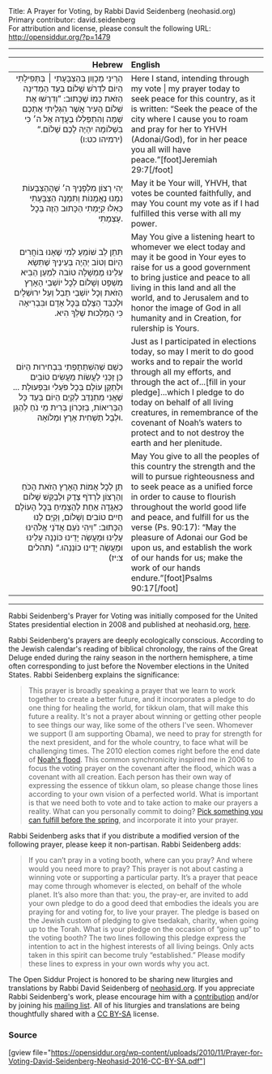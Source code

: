 <html>
<head></head>
<body>
Title: A Prayer for Voting, by Rabbi David Seidenberg (neohasid.org)<br />
Primary contributor: david.seidenberg<br />
For attribution and license, please consult the following URL: <a href="http://opensiddur.org/?p=1479">http://opensiddur.org/?p=1479</a>
<p />
<hr />

<table style="margin-left: auto;margin-right: auto;" class="draggable">
<thead><tr><th id="x" style="text-align: right;">Hebrew</th><th style="text-align: left;">English</th></tr></thead>
<tbody>
<tr><td style="vertical-align:top;" width="46%">
<div class="liturgy" style="text-align: right;"><span lang="he">
הַרֵינִי מְכָוֵון בְּהַצְבָּעָתִי ׀ בְּתְּפִילָתִי הַיוֹם
לִדְרֹשׁ שָׁלוֹם בְּעַד הַמְדִינָה הַזֹאת כְּמוֹ שֶׁכָּתוּב:
”וְדִרְשׁוּ אֶת שְׁלוֹם הָעִיר אֲשֶׁר הִגְלֵיתִי אֶתְכֶם שָׁמָּה
וְהִתְפַּלְלוּ בַעֲדָהּ אֶל ה׳ כִּי בִשְׁלוֹמָהּ יִהְיֶה לָכֶם שָׁלוֹם.“ <span class="citation">(ירמיהו כט:ו)</span>
 </span></div></td>
 
<td width="53%"><div class="english">
Here I stand, intending through my vote | my prayer today
to seek peace for this country, as it is written:
“Seek the peace of the city where I cause you to roam
and pray for her to YHVH (Adonai/God), for in her peace you all will have peace.”[foot]Jeremiah 29:7[/foot]
</div>
</td></tr>   <tr>
<td width="46%">
<div style="text-align: right;" class="liturgy"><span lang="he">
יְהִי רָצוֹן מִלְפָנֶיךָ ה׳ שֶׁהָהַצְבָּעוֹת נִמְנוּ נֶאֱמָנוֹת
וְתִמְנֶה הַצְבָּעָתִי כְּאִלוּ קִיָּמְתִי הַכָּתוּב הַזֶה בְּכׇל עָצְמָתִי.
 </span></div></td>
 
<td width="53%"><div class="english">
May it be Your will, YHVH, that votes be counted faithfully,
and may You count my vote as if I had fulfilled this verse with all my power.
</div>
</td></tr>   <tr>
<td width="46%">
<div style="text-align: right;" class="liturgy"><span lang="he">
תִּתֵן לֵב שׁוֹמֵעַ לְמִי שֶׁאָנוּ בּוֹחֲרִים הַיוֹם
וְטוֹב יְהְיֶה בְּעֵינֶיךָ שֶׁתִּשָׂא עַלֵינוּ מֶמְשָׁלָה טוֹבה
לְמַעַן הֵבִיא מִשְׁפָּט וְשָׁלוֹם לְכׇל יוֹשְׁבֵי הָאָרֶץ הַזֹאת
וְכׇל יוֹשְׁבֵי תֵבֵל וְעַל יִרוּשַׁלָיִם
וּלְכַבֵּד הַצֶלֶם בְּכׇל אָדָם וּבִּבְרִיאָה
כִּי הַמַּלְכוּת שֶׁלְּךָ הִיא.‏
 </span></div></td>
 
<td width="53%"><div class="english">
May You give a listening heart to whomever we elect today
and may it be good in Your eyes to raise for us a good government
to bring justice and peace to all living in this land
and all the world, and to Jerusalem
and to honor the image of God in all humanity and in Creation,
for rulership is Yours.
</div>
</td></tr>   <tr>
<td width="46%">
<div style="text-align: right;" class="liturgy"><span lang="he">
כְּשֵׁם שֶׁהִשְׁתַּתָפְתִי בִּבְחִירוּת הַיוֹם
כֵּן זַכֵּנִי לַעֲשׂוֹת מַעֲשִׂים טוֹבִים וּלְתַקֵּן עוֹלָם בְּכׇל פֹּעַלִי
וּבִּפְעוּלָת ... שֶׁאֲנִי מִתְנַדֵּב לְקַיֵם הַיוֹם
בְּעַד כָּל הַבְּרִיאוֹת, 
בְּזִכְרוֹן בְּרִית מֵי נֹחַ
לְהַגֵּן וּלְבָל תַשְׁחִית אָרֶץ וּמְלוֹאָהּ.
 </span></div></td>
 
<td width="53%"><div class="english">
Just as I participated in elections today,
so may I merit to do good works and to repair the world through all my efforts,
and through the act of...[fill in your pledge]...which I pledge to do today
on behalf of all living creatures, 
in remembrance of the covenant of Noah’s waters 
to protect and to not destroy the earth and her plenitude.
</div>
</td></tr>      
<tr>
<td width="46%">
<div style="text-align: right;" class="liturgy"><span lang="he">
תֵּן לְכׇל אֻמּוֹת הָאָרֶץ הַזֹאת הָכֹּחַ וְהַרָצוֹן
לִרְדֹף צֶדֶק וּלְבַקֵּשׁ שָׁלוֹם כְּאַגֻדָה אַחַת
לְהַצְמִיחַ בְּכׇל הָעוֹלָם חַיִים טוֹבִים וְשָׁלוֹם,
וְקַיֵּם לָנוּ הַכָּתוּב: ”וִיהִי נֹעַם אֲדֹנָי אֱלֹהֵינוּ עָלֵינוּ
וּמַעֲשֵׂה יָדֵינוּ כּוֹנְנָה עָלֵינוּ וּמַעֲשֵׂה יָדֵינוּ כּוֹנְנֵהוּ.“ <span class="citation">(תהלים צ:יז)</span>
</span></div>
</td>
 
<td width="53%"><div class="english">
May You give to all the peoples of this country the strength and the will
to pursue righteousness and to seek peace as a unified force
in order to cause to flourish throughout the world good life and peace,
and fulfill for us the verse (Ps. 90:17): “May the pleasure of Adonai our God be upon us,
and establish the work of our hands for us; make the work of our hands endure.”[foot]Psalms 90:17[/foot]
</div>
</td>
</tr>
</tbody></table>

<hr />

Rabbi Seidenberg's Prayer for Voting was initially composed for the United States presidential election in 2008 and published at neohasid.org, <a href="http://www.neohasid.org/resources/votingprayer/">here</a>.

Rabbi Seidenberg's prayers are deeply ecologically conscious. According to the Jewish calendar's reading of biblical chronology, the rains of the Great Deluge ended during the rainy season in the northern hemisphere, a time often corresponding to just before the November elections in the United States. Rabbi Seidenberg explains the significance:

<blockquote>This prayer is broadly speaking a prayer that we learn to work together to create a better future, and it incorporates a pledge to do one thing for healing the world, for tikkun olam, that will make this future a reality. It's not a prayer about winning or getting other people to see things our way, like some of the others I've seen. Whomever we support (I am supporting Obama), we need to pray for strength for the next president, and for the whole country, to face what will be challenging times.
The 2010 election comes right before the end date of <a href="http://www.neohasid.org/stoptheflood/flood/">Noah's flood</a>. This common synchronicity inspired me in 2006 to focus the voting prayer on the covenant after the flood, which was a covenant with all creation.
Each person has their own way of expressing the essence of tikkun olam, so please change those lines according to your own vision of a perfected world. What is important is that we need both to vote and to take action to make our prayers a reality. What can you personally commit to doing? <a href="http://www.neohasid.org/stoptheflood/stoptheflood!">Pick something you can fulfill before the spring</a>, and incorporate it into your prayer.</blockquote>

Rabbi Seidenberg asks that if you distribute a modified version of the following prayer, please keep it non-partisan. Rabbi Seidenberg adds:

<blockquote>If you can’t pray in a voting booth, where can you pray? And where would you need more to pray? This prayer is not about casting a winning vote or supporting a particular party. It’s a prayer that peace may come through whomever is elected, on behalf of the whole planet. It’s also more than that: you, the pray-er, are invited to add your own pledge to do a good deed that embodies the ideals you are praying for and voting for, to live your prayer. The pledge is based on the Jewish custom of pledging to give tsedakah, charity, when going up to the Torah. What is your pledge on the occasion of “going up” to the voting booth? The two lines following this pledge express the intention to act in the highest interests of all living beings. Only acts taken in this spirit can become truly “established.” Please modify these lines to express in your own words why you act. </blockquote>

The Open Siddur Project is honored to be sharing new liturgies and translations by Rabbi David Seidenberg of <a href="http://neohasid.org">neohasid.org</a>. If you appreciate Rabbi Seidenberg's work, please encourage him with a <a href="http://www.neohasid.org/contribute/">contribution</a> and/or by joining his <a href="http://neohasid.org/join2.html">mailing list</a>. All of his liturgies and translations are being thoughtfully shared with a <a href="http://creativecommons.org/licenses/by-sa/4.0/">CC BY-SA</a> license.</a>

<h3>Source</h3>

[gview file="https://opensiddur.org/wp-content/uploads/2010/11/Prayer-for-Voting-David-Seidenberg-Neohasid-2016-CC-BY-SA.pdf"]
</body>
</html>